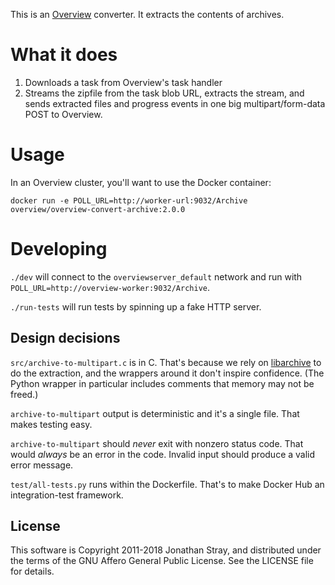 This is an [Overview](https://github.com/overview/overview-server) converter.
It extracts the contents of archives.

What it does
============

1. Downloads a task from Overview's task handler
2. Streams the zipfile from the task blob URL, extracts the stream, and sends
   extracted files and progress events in one big multipart/form-data POST to
   Overview.

Usage
=====

In an Overview cluster, you'll want to use the Docker container:

`docker run -e POLL_URL=http://worker-url:9032/Archive overview/overview-convert-archive:2.0.0`

Developing
==========

`./dev` will connect to the `overviewserver_default` network and run with
`POLL_URL=http://overview-worker:9032/Archive`.

`./run-tests` will run tests by spinning up a fake HTTP server.

Design decisions
----------------

`src/archive-to-multipart.c` is in C. That's because we rely on
[libarchive](https://github.com/libarchive/libarchive) to do the extraction, and
the wrappers around it don't inspire confidence. (The Python wrapper in
particular includes comments that memory may not be freed.)

`archive-to-multipart` output is deterministic and it's a single file. That
makes testing easy.

`archive-to-multipart` should _never_ exit with nonzero status code. That would
_always_ be an error in the code. Invalid input should produce a valid error
message.

`test/all-tests.py` runs within the Dockerfile. That's to make Docker Hub an
integration-test framework.


License
-------

This software is Copyright 2011-2018 Jonathan Stray, and distributed under the
terms of the GNU Affero General Public License. See the LICENSE file for details.
